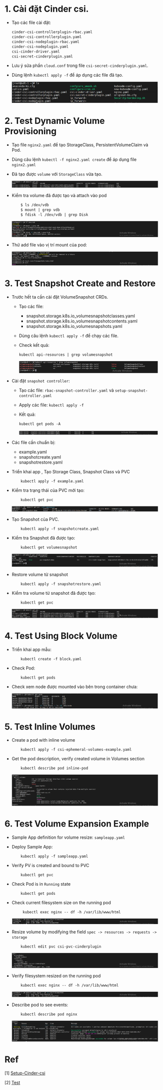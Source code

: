 # 1. Cài đặt Cinder csi.
- Tạo các file cài đặt:

    ```
    cinder-csi-controllerplugin-rbac.yaml
    cinder-csi-controllerplugin.yaml
    cinder-csi-nodeplugin-rbac.yaml
    cinder-csi-nodeplugin.yaml
    csi-cinder-driver.yaml
    csi-secret-cinderplugin.yaml
    ```
- Lưu ý sửa phần `cloud.conf` trong file `csi-secret-cinderplugin.yaml`.

- Dùng lệnh `kubectl apply -f` để áp dụng các file đã tạo.


    <img src="./imgs/ls.png">

# 2. Test Dynamic Volume Provisioning

- Tạo file `nginx2.yaml` để tạo StorageClass, PersistentVolumeClaim và Pod.

- Dùng câu lệnh `kubectl -f nginx2.yaml create` để áp dụng file `nginx2.yaml`

- Đã tạo được `volume` với `StorageClass` vừa tạo.

    <img src="./imgs/pvc2.png">

- Kiểm tra volume đã được tạo và attach vào pod

    ```
        $ ls /dev/vdb
        $ mount | grep vdb
        $ fdisk -l /dev/vdb | grep Disk
    ```

    <img src="./imgs/mount.png">

- Thử add file vào vị trí mount của pod:

    <img src="./imgs/tryaddfile.png">



# 3. Test Snapshot Create and Restore
- Trước hết ta cần cài đặt VolumeSnapshot CRDs.
    - Tạo các file:
        - snapshot.storage.k8s.io_volumesnapshotclasses.yaml
        - snapshot.storage.k8s.io_volumesnapshotcontents.yaml
        - snapshot.storage.k8s.io_volumesnapshots.yaml
    - Dùng câu lệnh `kubectl apply -f` để chạy các file.
    - Check kết quả: 


        ```
        kubectl api-resources | grep volumesnapshot
        ```
        <img src="./imgs/vscrd.png">
- Cài đặt `snapshot controller`:
    - Tạo các file:    `rbac-snapshot-controller.yaml` và `setup-snapshot-controller.yaml`
    - Apply các file: `kubectl apply -f`
    - Kết quả:
        ```
        kubectl get pods -A
        ```

        <img src="./imgs/pods.png">
 
- Các file cần chuẩn bị: 
    - example.yaml
    - snapshotcreate.yaml
    - snapshotrestore.yaml
- Triển khai app , Tạo Storage Class, Snapshot Class và PVC
    ```
        kubectl apply -f example.yaml
    ```
- Kiểm tra trạng thái của PVC mới tạo: 
    ```
        kubectl get pvc
    ```


    <img src="./imgs/pvc3.png">

- Tạo Snapshot của PVC.
    ```
        kubectl apply -f snapshotcreate.yaml
    ```
- Kiểm tra Snapshot đã được tạo:
    ```
        kubectl get volumesnapshot
    ```

    <img src="./imgs/volumesnapshot.png">

- Restore volume từ snapshot
    ```
        kubectl apply -f snapshotrestore.yaml
    ```
- Kiểm tra volume từ snapshot đã được tạo:
    ```
        kubectl get pvc
    ```

    <img src="./imgs/pvccheck.png">

# 4. Test Using Block Volume
- Triển khai app mẫu:
    ```
        kubectl create -f block.yaml
    ```

- Check Pod:
    ```
        kubectl get pods
    ```

- Check xem node được mounted vào bên trong container chưa:

    <img src="./imgs/block.png">

# 5. Test Inline Volumes

- Create a pod with inline volume
    ```
        kubectl apply -f csi-ephemeral-volumes-example.yaml
    ```

- Get the pod description, verify created volume in Volumes section

    ```
        kubectl describe pod inline-pod
    ```

    <img src="./imgs/inline-pod.png">

# 6. Test Volume Expansion Example

- Sample App definition for volume resize: `sampleapp.yaml`

- Deploy Sample App:
    ```
        kubectl apply -f sampleapp.yaml
    ```
- Verify PV is created and bound to PVC
    
    ```
        kubectl get pvc
    ```

- Check Pod is in `Running` state

    ```
        kubectl get pods 
    ```
- Check current filesystem size on the running pod
    ```
         kubectl exec nginx -- df -h /var/lib/www/html
    ```

    <img src="./imgs/checksize.png">
- Resize volume by modifying the field `spec -> resources -> requests -> storage`
    ```
        kubectl edit pvc csi-pvc-cinderplugin
    ```

    <img src="./imgs/editpvc.png">

- Verify filesystem resized on the running pod
    ```
        kubectl exec nginx -- df -h /var/lib/www/html
    ```
    <img src="./imgs/checkresize.png">
- Describe pod to see events:
    ```
        kubectl describe pod nginx
    ```

    <img src="./imgs/podresize.png">



# Ref
[1] [Setup-Cinder-csi](https://github.com/kubernetes/cloud-provider-openstack/tree/master/manifests/cinder-csi-plugin)

[2] [Test](https://github.com/kubernetes/cloud-provider-openstack/blob/master/docs/cinder-csi-plugin/examples.md#dynamic-volume-provisioning)
